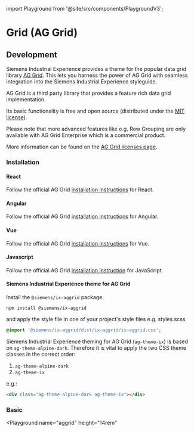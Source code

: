 import Playground from '@site/src/components/PlaygroundV3';

# Grid (AG Grid)

## Development

Siemens Industrial Experience provides a theme for the popular data grid library [AG Grid](https://www.ag-grid.com).
This lets you harness the power of AG Grid with seamless integration into the Siemens Industrial Experience styleguide.

<div className="siemens-brand-section">
AG Grid is a third party library that provides a feature rich data grid implementation.

Its basic functionality is free and open source (distributed under the [MIT license](https://www.ag-grid.com/eula/AG-Grid-Community-License.html)).

Please note that more advanced features like e.g. Row Grouping are only available with AG Grid Enterprise which is a commercial product.

More information can be found on the [AG Grid licenses page](https://www.ag-grid.com/license-pricing).

</div>

### Installation

#### React

Follow the official AG Grid [installation instructions](https://www.ag-grid.com/react-data-grid/getting-started/) for React.

#### Angular

Follow the official AG Grid [installation instructions](https://www.ag-grid.com/angular-data-grid/getting-started/) for Angular.

#### Vue

Follow the official AG Grid [installation instructions](https://www.ag-grid.com/vue-data-grid/getting-started/) for Vue.

#### Javascript

Follow the official AG Grid [installation instruction](https://www.ag-grid.com/javascript-data-grid/getting-started/) for JavaScript.

#### Siemens Industrial Experience theme for AG Grid

Install the `@siemens/ix-aggrid` package.

```shell
npm install @siemens/ix-aggrid
```

and apply the style file in one of your project's style files e.g. styles.scss

```scss
@import '@siemens/ix-aggrid/dist/ix-aggrid/ix-aggrid.css';
```

Siemens Industrial Experience theming for AG Grid (`ag-theme-ix`) is based on `ag-theme-alpine-dark`.
Therefore it is vital to apply the two CSS theme classes in the correct order:

1. `ag-theme-alpine-dark`
2. `ag-theme-ix`

e.g.:

```html
<div class="ag-theme-alpine-dark ag-theme-ix"></div>
```

### Basic

<Playground
name="aggrid"
height="14rem"
>
</Playground>
